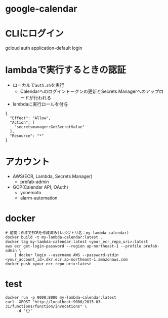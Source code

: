 # google-calendar

# CLIにログイン
gcloud auth application-default login

# lambdaで実行するときの認証
- ローカルで`auth.sh`を実行
    - Calendarへのログイントークンの更新とSecrets Managerへのアップロードが行われる
- lambdaに実行ロールを付与
```
{
  "Effect": "Allow",
  "Action": [
    "secretsmanager:GetSecretValue"
  ],
  "Resource": "*"
}
```

# アカウント
- AWS(ECR, Lambda, Secrets Manager)
    - prefab-admin
- GCP(Calendar API, OAuth)
    - yonemoto
    - alarm-automation

# docker
```
# 前提：GUIでECRを作成済み(レポジトリ名：my-lambda-calendar)
docker build -t my-lambda-calendar:latest .
docker tag my-lambda-calendar:latest <your_ecr_repo_uri>:latest
aws ecr get-login-password --region ap-northeast-1 --profile prefab-admin \
    | docker login --username AWS --password-stdin <your_account_id>.dkr.ecr.ap-northeast-1.amazonaws.com
docker push <your_ecr_repo_uri>:latest
```

# test
```
docker run -p 9000:8080 my-lambda-calendar:latest
curl -XPOST "http://localhost:9000/2015-03-31/functions/function/invocations" \
     -d '{}'
```